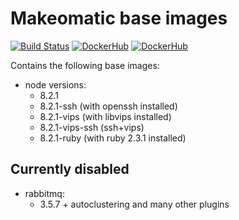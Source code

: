 # Makeomatic base images

[![Build Status](https://travis-ci.org/makeomatic/alpine-node.svg?branch=master)](https://travis-ci.org/makeomatic/alpine-node)
[![DockerHub](https://img.shields.io/badge/docker-available-blue.svg)](https://hub.docker.com/r/makeomatic/node)
[![DockerHub](https://img.shields.io/docker/pulls/makeomatic/node.svg)](https://hub.docker.com/r/makeomatic/node)

Contains the following base images:

* node versions:
  - 8.2.1
  - 8.2.1-ssh (with openssh installed)
  - 8.2.1-vips (with libvips installed)
  - 8.2.1-vips-ssh (ssh+vips)
  - 8.2.1-ruby (with ruby 2.3.1 installed)

## Currently disabled

* rabbitmq:
  - 3.5.7 + autoclustering and many other plugins
